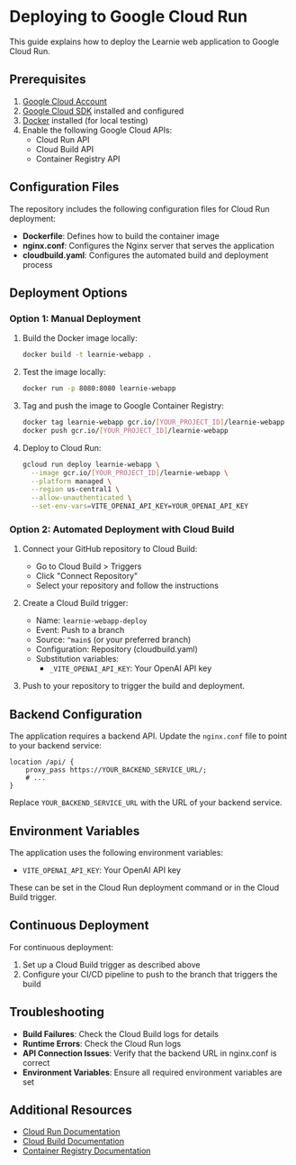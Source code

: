 # Deploying to Google Cloud Run

This guide explains how to deploy the Learnie web application to Google Cloud Run.

## Prerequisites

1. [Google Cloud Account](https://cloud.google.com/)
2. [Google Cloud SDK](https://cloud.google.com/sdk/docs/install) installed and configured
3. [Docker](https://www.docker.com/get-started) installed (for local testing)
4. Enable the following Google Cloud APIs:
   - Cloud Run API
   - Cloud Build API
   - Container Registry API

## Configuration Files

The repository includes the following configuration files for Cloud Run deployment:

- **Dockerfile**: Defines how to build the container image
- **nginx.conf**: Configures the Nginx server that serves the application
- **cloudbuild.yaml**: Configures the automated build and deployment process

## Deployment Options

### Option 1: Manual Deployment

1. Build the Docker image locally:
   ```bash
   docker build -t learnie-webapp .
   ```

2. Test the image locally:
   ```bash
   docker run -p 8080:8080 learnie-webapp
   ```

3. Tag and push the image to Google Container Registry:
   ```bash
   docker tag learnie-webapp gcr.io/[YOUR_PROJECT_ID]/learnie-webapp
   docker push gcr.io/[YOUR_PROJECT_ID]/learnie-webapp
   ```

4. Deploy to Cloud Run:
   ```bash
   gcloud run deploy learnie-webapp \
     --image gcr.io/[YOUR_PROJECT_ID]/learnie-webapp \
     --platform managed \
     --region us-central1 \
     --allow-unauthenticated \
     --set-env-vars=VITE_OPENAI_API_KEY=YOUR_OPENAI_API_KEY
   ```

### Option 2: Automated Deployment with Cloud Build

1. Connect your GitHub repository to Cloud Build:
   - Go to Cloud Build > Triggers
   - Click "Connect Repository"
   - Select your repository and follow the instructions

2. Create a Cloud Build trigger:
   - Name: `learnie-webapp-deploy`
   - Event: Push to a branch
   - Source: `^main$` (or your preferred branch)
   - Configuration: Repository (cloudbuild.yaml)
   - Substitution variables:
     - `_VITE_OPENAI_API_KEY`: Your OpenAI API key

3. Push to your repository to trigger the build and deployment.

## Backend Configuration

The application requires a backend API. Update the `nginx.conf` file to point to your backend service:

```
location /api/ {
    proxy_pass https://YOUR_BACKEND_SERVICE_URL/;
    # ...
}
```

Replace `YOUR_BACKEND_SERVICE_URL` with the URL of your backend service.

## Environment Variables

The application uses the following environment variables:

- `VITE_OPENAI_API_KEY`: Your OpenAI API key

These can be set in the Cloud Run deployment command or in the Cloud Build trigger.

## Continuous Deployment

For continuous deployment:

1. Set up a Cloud Build trigger as described above
2. Configure your CI/CD pipeline to push to the branch that triggers the build

## Troubleshooting

- **Build Failures**: Check the Cloud Build logs for details
- **Runtime Errors**: Check the Cloud Run logs
- **API Connection Issues**: Verify that the backend URL in nginx.conf is correct
- **Environment Variables**: Ensure all required environment variables are set

## Additional Resources

- [Cloud Run Documentation](https://cloud.google.com/run/docs)
- [Cloud Build Documentation](https://cloud.google.com/build/docs)
- [Container Registry Documentation](https://cloud.google.com/container-registry/docs)
